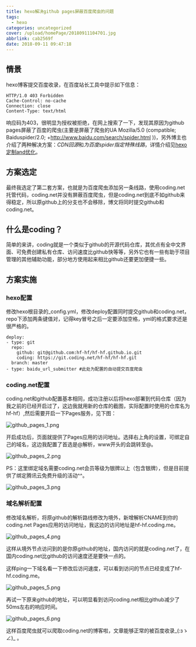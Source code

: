 ```yaml
---
title: hexo解决github pages屏蔽百度爬虫的问题
tags:
  - hexo
categories: uncategorized
cover: /upload/homePage/20180911104701.jpg
abbrlink: cab2569f
date: 2018-09-11 09:47:18
---
```

## 情景
hexo博客提交百度收录，在百度站长工具中提示如下信息：

```
HTTP/1.0 403 Forbidden
Cache-Control: no-cache
Connection: close
Content-Type: text/html
```

响应码为403，很明显为授权被拒绝，在网上搜索了一下，发现其原因为github pages屏蔽了百度的爬虫(主要是屏蔽了爬虫的UA Mozilla/5.0 (compatible; Baiduspider/2.0; +http://www.baidu.com/search/spider.html ))，另外博主也介绍了两种解决方案：<em>CDN回源</em>和<em>为百度spider指定特殊线路</em>，详情介绍见[hexo定制and优化](https://kikoroc.com/2016/05/05/hexo-customize-and-optimization.html)。

## 方案选定
最终我选定了第二套方案，也就是为百度爬虫添加另一条线路，使用coding.net托管代码，coding.net并没有屏蔽百度爬虫，但是coding.net到底不如github来得稳定，所以原github上的分支也不会移除，博文将同时提交github和coding.net。

## 什么是coding？
简单的来讲，coding就是一个类似于github的开源代码仓库，其优点有全中文界面、可免费创建私有仓库、访问速度比github快等等，另外它也有一些有助于项目管理的其他辅助功能，部分地方使用起来相比github还要更加便捷一些。

## 方案实施

### hexo配置
修改hexo根目录的_config.yml，修改deploy配置同时提交github和coding.net，repo下添加两条键值对，记得key冒号之后一定要添加空格，yml的格式要求还是很严格的。

```
deploy:
- type: git
  repo: 
    github: git@github.com:hf-hf/hf-hf.github.io.git
    coding: https://git.coding.net/hf-hf/hf-hf.git
  branch: master
- type: baidu_url_submitter #此处为配置的自动提交百度爬虫
```

### coding.net配置
coding.net和github配置基本相同，成功注册以后将hexo部署到代码仓库（因为我之前的已经开启过了，这边我就用新的仓库的截图，实际配置时使用的仓库名为hf-hf）,然后需要开启一下Pages服务，见下图：

![github_pages_1.png](/upload/github-pages/github_pages_1.png)

开启成功后，页面就提供了Pages应用的访问地址。选择右上角的设置，可绑定自己的域名，这边我配置了首选是@解析，www开头的会跳转至@。

![github_pages_2.png](/upload/github-pages/github_pages_2.png)

PS：这里绑定域名需要coding.net会员等级为银牌以上（包含银牌），但是目前提供了绑定腾讯云免费升级的活动^^。

![github_pages_3.png](/upload/github-pages/github_pages_3.png)

### 域名解析配置

修改域名解析，将原github的解析路线修改为境外，新增解析CNAME到你的coding.net Pages应用的访问地址，我这边的访问地址是hf-hf.coding.me。

![github_pages_4.png](/upload/github-pages/github_pages_4.png)

这样从境外节点访问到的是你原github的地址，国内访问的就是coding.net了，在国内coding.net比github的访问速度还是要快一点的。

这样ping一下域名看一下修改后访问速度，可以看到访问的节点已经变成了hf-hf.coding.me。

![github_pages_5.png](/upload/github-pages/github_pages_5.png)

再试一下原来github的地址，可以明显看到访问coding.net相比github减少了50ms左右的响应时间。

![github_pages_6.png](/upload/github-pages/github_pages_6.png)

这样百度爬虫就可以爬取coding.net的博客啦，文章能够正常的被百度收录\_(:зゝ∠)\_ 。
